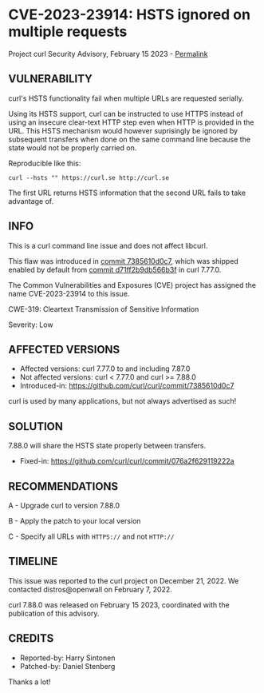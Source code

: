 CVE-2023-23914: HSTS ignored on multiple requests
=================================================

Project curl Security Advisory, February 15 2023 -
[Permalink](https://curl.se/docs/CVE-2023-23914.html)

VULNERABILITY
-------------

curl's HSTS functionality fail when multiple URLs are requested serially.

Using its HSTS support, curl can be instructed to use HTTPS instead of using
an insecure clear-text HTTP step even when HTTP is provided in the URL. This
HSTS mechanism would however suprisingly be ignored by subsequent transfers
when done on the same command line because the state would not be properly
carried on.

Reproducible like this:

    curl --hsts "" https://curl.se http://curl.se

The first URL returns HSTS information that the second URL fails to take
advantage of.

INFO
----

This is a curl command line issue and does not affect libcurl.

This flaw was introduced in [commit
7385610d0c7](https://github.com/curl/curl/commit/7385610d0c7), which was
shipped enabled by default from [commit
d71ff2b9db566b3f](https://github.com/curl/curl/commit/d71ff2b9db566b3f) in
curl 7.77.0.

The Common Vulnerabilities and Exposures (CVE) project has assigned the name
CVE-2023-23914 to this issue.

CWE-319: Cleartext Transmission of Sensitive Information

Severity: Low

AFFECTED VERSIONS
-----------------

- Affected versions: curl 7.77.0 to and including 7.87.0
- Not affected versions: curl < 7.77.0 and curl >= 7.88.0
- Introduced-in: https://github.com/curl/curl/commit/7385610d0c7

curl is used by many applications, but not always advertised as such!

SOLUTION
------------

7.88.0 will share the HSTS state properly between transfers.

- Fixed-in: https://github.com/curl/curl/commit/076a2f629119222a

RECOMMENDATIONS
--------------

 A - Upgrade curl to version 7.88.0

 B - Apply the patch to your local version
 
 C - Specify all URLs with `HTTPS://` and not `HTTP://`
 
TIMELINE
--------

This issue was reported to the curl project on December 21, 2022. We contacted
distros@openwall on February 7, 2022.

curl 7.88.0 was released on February 15 2023, coordinated with the publication
of this advisory.

CREDITS
-------

- Reported-by: Harry Sintonen
- Patched-by: Daniel Stenberg

Thanks a lot!

